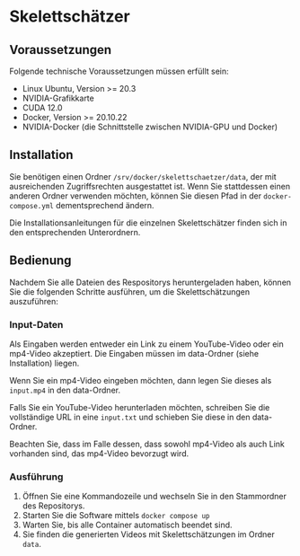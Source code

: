 # Skelettschätzer
## Voraussetzungen
Folgende technische Voraussetzungen müssen erfüllt sein:
* Linux Ubuntu, Version >= 20.3
* NVIDIA-Grafikkarte
* CUDA 12.0
* Docker, Version >= 20.10.22
* NVIDIA-Docker (die Schnittstelle zwischen NVIDIA-GPU und Docker)

## Installation
Sie benötigen einen Ordner `/srv/docker/skelettschaetzer/data`, der mit ausreichenden Zugriffsrechten ausgestattet ist.
Wenn Sie stattdessen einen anderen Ordner verwenden möchten, können Sie diesen Pfad in der `docker-compose.yml` dementsprechend ändern.

Die Installationsanleitungen für die einzelnen Skelettschätzer finden sich in den entsprechenden Unterordnern.

## Bedienung
Nachdem Sie alle Dateien des Respositorys heruntergeladen haben, können Sie die folgenden Schritte ausführen, um die Skelettschätzungen auszuführen:

### Input-Daten
Als Eingaben werden entweder ein Link zu einem YouTube-Video oder ein mp4-Video akzeptiert.
Die Eingaben müssen im data-Ordner (siehe Installation) liegen.

Wenn Sie ein mp4-Video eingeben möchten, dann legen Sie dieses als `input.mp4` in den data-Ordner.

Falls Sie ein YouTube-Video herunterladen möchten, schreiben Sie die vollständige URL in eine `input.txt` und schieben Sie diese in den data-Ordner.

Beachten Sie, dass im Falle dessen, dass sowohl mp4-Video als auch Link vorhanden sind, das mp4-Video bevorzugt wird.

### Ausführung
1. Öffnen Sie eine Kommandozeile und wechseln Sie in den Stammordner des Repositorys.
2. Starten Sie die Software mittels `docker compose up`
3. Warten Sie, bis alle Container automatisch beendet sind.
4. Sie finden die generierten Videos mit Skelettschätzungen im Ordner `data`.